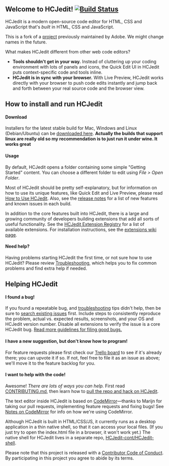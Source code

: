Welcome to HCJedit! [![Build Status](https://travis-ci.org/adobe.svg?branch=master)](https://travis-ci.org/adobe/HCJedit)
-------------------

HCJedit is a modern open-source code editor for HTML, CSS
and JavaScript that's *built* in HTML, CSS and JavaScript.

This is a fork of a [project](https://github.com/adobe/Brackets) previously maintained by Adobe.
We might change names in the future.

What makes HCJedit different from other web code editors?

* **Tools shouldn't get in your way.** Instead of cluttering up your coding
environment with lots of panels and icons, the Quick Edit UI in HCJedit puts 
context-specific code and tools inline.
* **HCJedit is in sync with your browser.** With Live Preview, HCJedit
works directly with your browser to push code edits instantly and jump
back and forth between your real source code and the browser view.


How to install and run HCJedit
-------------------------------
#### Download

Installers for the latest stable build for Mac, Windows and Linux (Debian/Ubuntu) can be [downloaded here](https://a-childs-encyclopedia.github.io/-HCJedit-/).
**Actually the builds that support linux are really old so my recommendation is to just run it under wine. It works great**
#### Usage

By default, HCJedit opens a folder containing some simple "Getting Started" content.
You can choose a different folder to edit using *File > Open Folder*.

Most of HCJedit should be pretty self-explanatory, but for information on how
to use its unique features, like Quick Edit and Live Preview, please read
[How to Use HCJedit](http://github.com/Brackets-cont/Brackets/wiki/How-to-Use-Brackets). 
Also, see the [release notes](http://github.com/Brackets-cont/Brackets/wiki/Release-Notes)
for a list of new features and known issues in each build.

In addition to the core features built into HCJedit, there is a large and growing
community of developers building extensions that add all sorts of useful functionality.
See the [HCJedit Extension Registry](https://registry.Brackets.io/)
for a list of available extensions. For installation instructions,
see the [extensions wiki page](https://github.com/Brackets-cont/HCJedit/wiki/Brackets-Extensions).

#### Need help?

Having problems starting HCJedit the first time, or not sure how to use HCJedit?  Please 
review [Troubleshooting](https://github.com/Brackets-cont/Brackets/wiki/Troubleshooting), which helps 
you to fix common problems and find extra help if needed.

Helping HCJedit
----------------

#### I found a bug!

If you found a repeatable bug, and [troubleshooting](https://github.com/Brackets-cont/Brackets/wiki/Troubleshooting) 
tips didn't help, then be sure to [search existing issues](https://github.com/Brackets-cont/Brackets/issues) first.
Include steps to consistently reproduce the problem, actual vs. expected results, screenshots, and your OS and
HCJedit version number. Disable all extensions to verify the issue is a core HCJedit bug.
[Read more guidelines for filing good bugs.](https://github.com/Brackets-cont/Brackets/wiki/How-to-Report-an-Issue)


#### I have a new suggestion, but don't know how to program!

For feature requests please first check our [Trello board](http://bit.ly/BracketsBacklog) to
see if it's already there; you can upvote it if so. If not, feel free to file it as an issue as above; we'll
move it to the feature backlog for you.


#### I want to help with the code!

Awesome! _There are lots of ways you can help._ First read 
[CONTRIBUTING.md](https://github.com/Brackets-cont/Brackets/blob/master/CONTRIBUTING.md), 
then learn how to [pull the repo and hack on HCJedit](https://github.com/Brackets-cont/Brackets/wiki/How-to-Hack-on-Brackets).

The text editor inside HCJedit is based on 
[CodeMirror](http://github.com/codemirror/CodeMirror)&mdash;thanks to Marijn for
taking our pull requests, implementing feature requests and fixing bugs! See 
[Notes on CodeMirror](https://github.com/Brackets-cont/HCJedit/wiki/Notes-on-CodeMirror)
for info on how we're using CodeMirror.

Although HCJedit is built in HTML/CSS/JS, it currently runs as a desktop 
application in a thin native shell, so that it can access your local files.
(If you just try to open the index.html file in a browser, it won't work yet.)
The native shell for HCJedit lives in a separate repo, 
[HCJedit-cont/HCJedit-shell](https://github.com/Brackets-cont/Brackets-shell/).

Please note that this project is released with a [Contributor Code of Conduct](https://github.com/Brackets-cont/Brackets/blob/master/CODE_OF_CONDUCT.md). By participating in this project you agree to abide by its terms.
